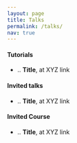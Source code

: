 ```yaml
---
layout: page
title: Talks
permalink: /talks/
nav: true
---
```


#### Tutorials

- .. **Title**, at XYZ link

#### Invited talks

- .. **Title**, at XYZ link

#### Invited Course

- .. **Title**, at XYZ link 
